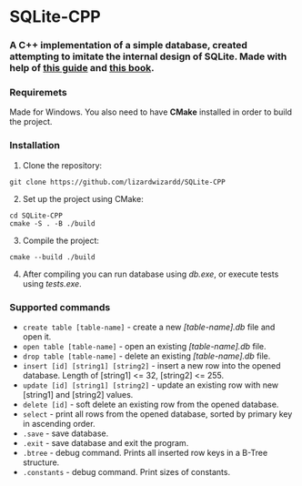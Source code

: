# SQLite-CPP

### A C++ implementation of a simple database, created attempting to imitate the internal design of SQLite. Made with help of [this guide](https://github.com/cstack/db_tutorial) and [this book](https://books.google.com/books?id=OEJ1CQAAQBAJ).

### Requiremets
Made for Windows. You also need to have **CMake** installed in order to build the project.

### Installation
1. Clone the repository:
```
git clone https://github.com/lizardwizardd/SQLite-CPP
```
2. Set up the project using CMake:
```
cd SQLite-CPP
cmake -S . -B ./build
```
3. Compile the project:
```
cmake --build ./build
```
4. After compiling you can run database using *db.exe*, or execute tests using *tests.exe*.

### Supported commands
- ```create table [table-name]``` - create a new *[table-name].db* file and open it.
- ```open table [table-name]``` - open an existing *[table-name].db* file.
- ```drop table [table-name]``` - delete an existing *[table-name].db* file.
- ```insert [id] [string1] [string2]``` - insert a new row into the opened database. Length of [string1] <= 32, [string2] <= 255.
- ```update [id] [string1] [string2]``` - update an existing row with new [string1] and [string2] values.
- ```delete [id]``` - soft delete an existing row from the opened database.
- ```select``` - print all rows from the opened database, sorted by primary key in ascending order.
- ```.save``` - save database.
- ```.exit``` - save database and exit the program.
- ```.btree``` - debug command. Prints all inserted row keys in a B-Tree structure.
- ```.constants``` - debug command. Print sizes of constants.
